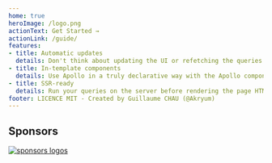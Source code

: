 ```yaml
---
home: true
heroImage: /logo.png
actionText: Get Started →
actionLink: /guide/
features:
- title: Automatic updates
  details: Don't think about updating the UI or refetching the queries!
- title: In-template components
  details: Use Apollo in a truly declarative way with the Apollo components
- title: SSR-ready
  details: Run your queries on the server before rendering the page HTML
footer: LICENCE MIT - Created by Guillaume CHAU (@Akryum)
---
```


<sponsor-button/>

## Sponsors

[![sponsors logos](https://guillaume-chau.info/sponsors.png)](https://guillaume-chau.info/sponsors)
